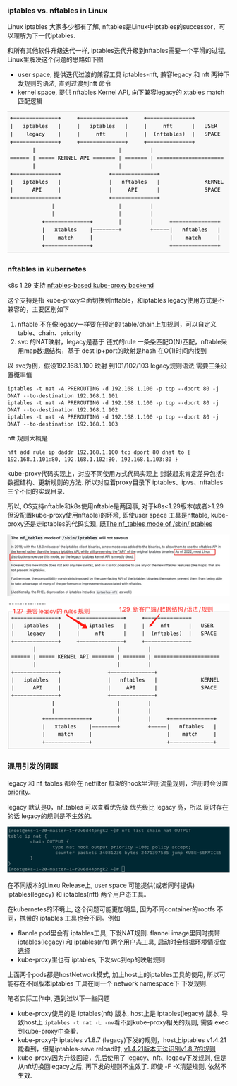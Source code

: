 ### iptables vs. nftables in Linux

Linux iptables 大家多少都有了解, nftables是Linux中iptables的successor，可以理解为下一代iptables.

和所有其他软件升级迭代一样, iptables迭代升级到nftables需要一个平滑的过程, Linux里解决这个问题的思路如下图
- user space, 提供迭代过渡的兼容工具 iptables-nft, 兼容legacy 和 nft 两种下发规则的语法, 直到过渡到nft 命令
- kernel space, 提供 nftables Kernel API, 向下兼容legacy的 xtables match匹配逻辑

![iptables](../pics/iptables-nftables.png)


### nftables in kubernetes

k8s 1.29 支持 [nftables-based kube-proxy backend](https://github.com/kubernetes/enhancements/blob/master/keps/sig-network/3866-nftables-proxy/README.md)

这个支持是指 kube-proxy全面切换到nftable，和iptables legacy使用方式是不兼容的，主要区别如下
1. nftable 不在像legacy一样要在预定的 table/chain上加规则，可以自定义table、chain、priority
2. svc 的NAT映射，legacy是基于 链式的rule 一条条匹配O(N)匹配，nftable采用map数据结构，基于 dest ip+port的映射是hash 在O(1)时间内找到

以 svc为例，假设192.168.1.100 映射 到101/102/103
legacy规则语法 需要三条设置概率值
```
iptables -t nat -A PREROUTING -d 192.168.1.100 -p tcp --dport 80 -j DNAT --to-destination 192.168.1.101
iptables -t nat -A PREROUTING -d 192.168.1.100 -p tcp --dport 80 -j DNAT --to-destination 192.168.1.102
iptables -t nat -A PREROUTING -d 192.168.1.100 -p tcp --dport 80 -j DNAT --to-destination 192.168.1.103
```

nft 规则大概是
```
nft add rule ip daddr 192.168.1.100 tcp dport 80 dnat to { 192.168.1.101:80, 192.168.1.102:80, 192.168.1.103:80 }
```

kube-proxy代码实现上，对应不同使用方式代码实现上 封装起来肯定差异包括: 数据结构、更新规则的方法. 所以对应着proxy目录下 iptables、ipvs、nftables 三个不同的实现目录.

所以, OS支持nftable和k8s使用nftable是两回事, 对于k8s<1.29版本(或者>1.29 但没配置kube-proxy使用nftable)的环境, 即使user space 工具是nftable, kube-proxy还是走iptables的代码实现, 既[The nf_tables mode of /sbin/iptables](https://github.com/kubernetes/enhancements/blob/master/keps/sig-network/3866-nftables-proxy/README.md)

![iptables-kube-proxy](../pics/iptables-kube-proxy.jpg)

![iptables-k8s](../pics/iptables-k8s.png)

### 混用引发的问题


legacy 和 nf_tables 都会在 netfilter 框架的hook里注册流量规则，注册时会设置[priority](https://unix.stackexchange.com/questions/596493/can-nftables-and-iptables-ip6tables-rules-be-applied-at-the-same-time-if-so-wh)。

legacy 默认是0，nf_tables 可以查看优先级  优先级比 legacy 高，所以 同时存在的话 legacy的规则是不生效的。

![iptables-priority](../pics/iptables-priority.png)

在不同版本的Linxu Release上, user space 可能提供(或者同时提供) iptables(legacy) 和 iptables(nft) 两个用户态工具。

在kubernetes的环境上, 这个问题可能更加明显, 因为不同container的rootfs 不同，携带的 iptables 工具也会不同。例如
- flannle pod里会有 iptables工具, 下发NAT规则. flannel image里同时携带 iptables(legacy) 和 iptables(nft) 两个用户态工具, 启动时会根据环境情况[做选择](https://github.com/kubernetes-sigs/iptables-wrappers)
- kube-proxy里也有 iptables, 下发svc到ep的映射规则

上面两个pods都是hostNetwork模式, 加上host上的iptables工具的使用, 所以可能存在不同版本iptables 工具在同一个 network namespace下 下发规则.


笔者实际工作中, 遇到过以下一些问题
- kube-proxy使用的是 iptables(nft) 版本, host上是 iptables(legacy) 版本, 导致host上 ```iptables -t nat -L -nv```看不到kube-proxy相关的规则, 需要 exec到kube-proxy中查看. 
- kube-proxy中 iptables v1.8.7 (legacy)下发的规则，host上iptables v1.4.21 能看到，但是iptables-save reload时, [v1.4.21版本无法识别v1.8.7的规则](https://easystack.atlassian.net/browse/EAS-100190)
- kube-proxy因为升级回滚，先后使用了 legacy、nft、legacy下发规则, 但是从nft切换回legacy之后, 再下发的规则不生效了. 即使 -F -X清楚规则, 依然不生效.



